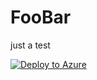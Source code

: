 # FooBar
just a test


[![Deploy to Azure](https://aka.ms/deploytoazurebutton)](https://portal.azure.com/#create/Microsoft.Template/uri/https://raw.githubusercontent.com/Jeroen-Sturm/FooBar/refs/heads/main/grant-access-to-partner.bicep)


